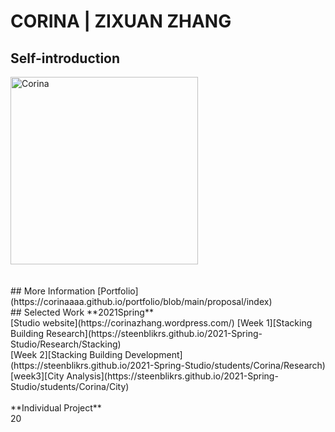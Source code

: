 # CORINA | ZIXUAN ZHANG

## Self-introduction
<img alt="Corina" src="https://github.com/steenblikrs/2021-Spring-Studio/blob/gh-pages/students/Corina/self.gif?raw=true" width="300">
 <br> <br> <br>
 ## More Information
 [Portfolio](https://corinaaaa.github.io/portfolio/blob/main/proposal/index)



 <br>
## Selected Work 
**2021Spring** <br> [Studio website](https://corinazhang.wordpress.com/)
 [Week 1][Stacking Building Research](https://steenblikrs.github.io/2021-Spring-Studio/Research/Stacking)
 <br>
 [Week 2][Stacking Building Development](https://steenblikrs.github.io/2021-Spring-Studio/students/Corina/Research)
 <br>
 [week3][City Analysis](https://steenblikrs.github.io/2021-Spring-Studio/students/Corina/City)
 <br><br>
**Individual Project** <br>
20 
 <br>  
